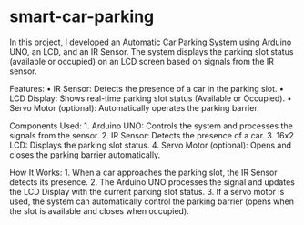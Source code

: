 # smart-car-parking
In this project, I developed an Automatic Car Parking System using Arduino UNO, an LCD, and an IR Sensor. The system displays the parking slot status (available or occupied) on an LCD screen based on signals from the IR sensor.

Features:
	•	IR Sensor: Detects the presence of a car in the parking slot.
	•	LCD Display: Shows real-time parking slot status (Available or Occupied).
	•	Servo Motor (optional): Automatically operates the parking barrier.

Components Used:
	1.	Arduino UNO: Controls the system and processes the signals from the sensor.
	2.	IR Sensor: Detects the presence of a car.
	3.	16x2 LCD: Displays the parking slot status.
	4.	Servo Motor (optional): Opens and closes the parking barrier automatically.

How It Works:
	1.	When a car approaches the parking slot, the IR Sensor detects its presence.
	2.	The Arduino UNO processes the signal and updates the LCD Display with the current parking slot status.
	3.	If a servo motor is used, the system can automatically control the parking barrier (opens when the slot is available and closes when occupied).
